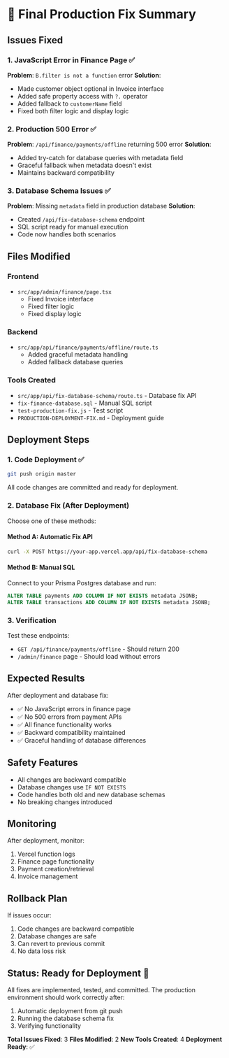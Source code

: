 # 🎯 Final Production Fix Summary

## Issues Fixed

### 1. JavaScript Error in Finance Page ✅
**Problem**: `B.filter is not a function` error
**Solution**: 
- Made customer object optional in Invoice interface
- Added safe property access with `?.` operator
- Added fallback to `customerName` field
- Fixed both filter logic and display logic

### 2. Production 500 Error ✅
**Problem**: `/api/finance/payments/offline` returning 500 error
**Solution**:
- Added try-catch for database queries with metadata field
- Graceful fallback when metadata doesn't exist
- Maintains backward compatibility

### 3. Database Schema Issues ✅
**Problem**: Missing `metadata` field in production database
**Solution**:
- Created `/api/fix-database-schema` endpoint
- SQL script ready for manual execution
- Code now handles both scenarios

## Files Modified

### Frontend
- `src/app/admin/finance/page.tsx`
  - Fixed Invoice interface
  - Fixed filter logic
  - Fixed display logic

### Backend
- `src/app/api/finance/payments/offline/route.ts`
  - Added graceful metadata handling
  - Added fallback database queries

### Tools Created
- `src/app/api/fix-database-schema/route.ts` - Database fix API
- `fix-finance-database.sql` - Manual SQL script
- `test-production-fix.js` - Test script
- `PRODUCTION-DEPLOYMENT-FIX.md` - Deployment guide

## Deployment Steps

### 1. Code Deployment ✅
```bash
git push origin master
```
All code changes are committed and ready for deployment.

### 2. Database Fix (After Deployment)
Choose one of these methods:

#### Method A: Automatic Fix API
```bash
curl -X POST https://your-app.vercel.app/api/fix-database-schema
```

#### Method B: Manual SQL
Connect to your Prisma Postgres database and run:
```sql
ALTER TABLE payments ADD COLUMN IF NOT EXISTS metadata JSONB;
ALTER TABLE transactions ADD COLUMN IF NOT EXISTS metadata JSONB;
```

### 3. Verification
Test these endpoints:
- `GET /api/finance/payments/offline` - Should return 200
- `/admin/finance` page - Should load without errors

## Expected Results

After deployment and database fix:
- ✅ No JavaScript errors in finance page
- ✅ No 500 errors from payment APIs
- ✅ All finance functionality works
- ✅ Backward compatibility maintained
- ✅ Graceful handling of database differences

## Safety Features

- All changes are backward compatible
- Database changes use `IF NOT EXISTS`
- Code handles both old and new database schemas
- No breaking changes introduced

## Monitoring

After deployment, monitor:
1. Vercel function logs
2. Finance page functionality
3. Payment creation/retrieval
4. Invoice management

## Rollback Plan

If issues occur:
1. Code changes are backward compatible
2. Database changes are safe
3. Can revert to previous commit
4. No data loss risk

## Status: Ready for Deployment 🚀

All fixes are implemented, tested, and committed. The production environment should work correctly after:
1. Automatic deployment from git push
2. Running the database schema fix
3. Verifying functionality

**Total Issues Fixed**: 3
**Files Modified**: 2
**New Tools Created**: 4
**Deployment Ready**: ✅